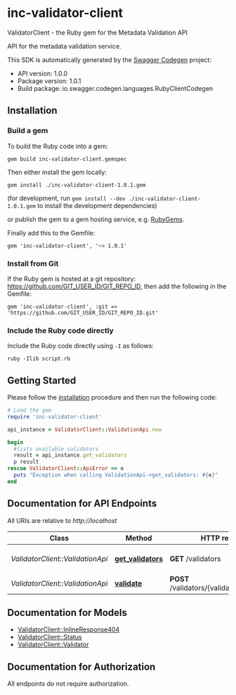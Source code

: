 # inc-validator-client

ValidatorClient - the Ruby gem for the Metadata Validation API

API for the metadata validation service.

This SDK is automatically generated by the [Swagger Codegen](https://github.com/swagger-api/swagger-codegen) project:

- API version: 1.0.0
- Package version: 1.0.1
- Build package: io.swagger.codegen.languages.RubyClientCodegen

## Installation

### Build a gem

To build the Ruby code into a gem:

```shell
gem build inc-validator-client.gemspec
```

Then either install the gem locally:

```shell
gem install ./inc-validator-client-1.0.1.gem
```
(for development, run `gem install --dev ./inc-validator-client-1.0.1.gem` to install the development dependencies)

or publish the gem to a gem hosting service, e.g. [RubyGems](https://rubygems.org/).

Finally add this to the Gemfile:

    gem 'inc-validator-client', '~> 1.0.1'

### Install from Git

If the Ruby gem is hosted at a git repository: https://github.com/GIT_USER_ID/GIT_REPO_ID, then add the following in the Gemfile:

    gem 'inc-validator-client', :git => 'https://github.com/GIT_USER_ID/GIT_REPO_ID.git'

### Include the Ruby code directly

Include the Ruby code directly using `-I` as follows:

```shell
ruby -Ilib script.rb
```

## Getting Started

Please follow the [installation](#installation) procedure and then run the following code:
```ruby
# Load the gem
require 'inc-validator-client'

api_instance = ValidatorClient::ValidationApi.new

begin
  #lists available validators
  result = api_instance.get_validators
  p result
rescue ValidatorClient::ApiError => e
  puts "Exception when calling ValidationApi->get_validators: #{e}"
end

```

## Documentation for API Endpoints

All URIs are relative to *http://localhost*

Class | Method | HTTP request | Description
------------ | ------------- | ------------- | -------------
*ValidatorClient::ValidationApi* | [**get_validators**](docs/ValidationApi.md#get_validators) | **GET** /validators | lists available validators
*ValidatorClient::ValidationApi* | [**validate**](docs/ValidationApi.md#validate) | **POST** /validators/{validator_id}/validate | performs a validation


## Documentation for Models

 - [ValidatorClient::InlineResponse404](docs/InlineResponse404.md)
 - [ValidatorClient::Status](docs/Status.md)
 - [ValidatorClient::Validator](docs/Validator.md)


## Documentation for Authorization

 All endpoints do not require authorization.

